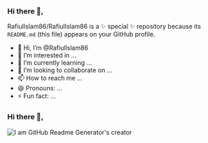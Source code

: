 ### Hi there 👋,

RafiulIslam86/RafiulIslam86 is a ✨ special ✨ repository because its `README.md` (this file) appears on your GitHub profile.

- 👋 Hi, I’m @RafiulIslam86
- 👀 I’m interested in ...
- 🌱 I’m currently learning ...
- 💞️ I’m looking to collaborate on ...
- 📫 How to reach me ...
- 😄 Pronouns: ...
- ⚡ Fun fact: ...
### Hi there 👋,

![I am GitHub Readme Generator's creator](https://arturssmirnovs.github.io/github-profile-readme-generator/images/banner.png)





 








